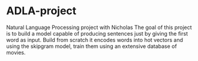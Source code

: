 # ADLA-project
Natural Language Processing project with Nicholas
The goal of this project is to build a model capable of producing sentences just by giving the first word as input. 
Build from scratch it encodes words into hot vectors and using the skipgram model,  train them using an extensive database of movies. 
